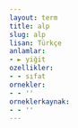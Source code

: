 ```yaml
---
layout: term
title: alp
slug: alp
lisan: Türkçe
anlamlar:
- ► yiğit
ozellikler:
- - sıfat
ornekler:
- - ''
orneklerkaynak:
- - ''
---
```

